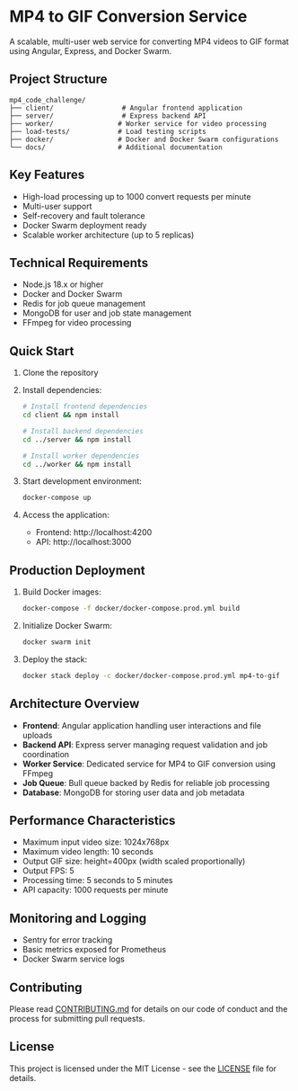 # MP4 to GIF Conversion Service

A scalable, multi-user web service for converting MP4 videos to GIF format using Angular, Express, and Docker Swarm.

## Project Structure

```
mp4_code_challenge/
├── client/                 # Angular frontend application
├── server/                 # Express backend API
├── worker/                # Worker service for video processing
├── load-tests/            # Load testing scripts
├── docker/                # Docker and Docker Swarm configurations
└── docs/                  # Additional documentation
```

## Key Features

- High-load processing up to 1000 convert requests per minute
- Multi-user support
- Self-recovery and fault tolerance
- Docker Swarm deployment ready
- Scalable worker architecture (up to 5 replicas)

## Technical Requirements

- Node.js 18.x or higher
- Docker and Docker Swarm
- Redis for job queue management
- MongoDB for user and job state management
- FFmpeg for video processing

## Quick Start

1. Clone the repository
2. Install dependencies:
   ```bash
   # Install frontend dependencies
   cd client && npm install
   
   # Install backend dependencies
   cd ../server && npm install
   
   # Install worker dependencies
   cd ../worker && npm install
   ```

3. Start development environment:
   ```bash
   docker-compose up
   ```

4. Access the application:
   - Frontend: http://localhost:4200
   - API: http://localhost:3000

## Production Deployment

1. Build Docker images:
   ```bash
   docker-compose -f docker/docker-compose.prod.yml build
   ```

2. Initialize Docker Swarm:
   ```bash
   docker swarm init
   ```

3. Deploy the stack:
   ```bash
   docker stack deploy -c docker/docker-compose.prod.yml mp4-to-gif
   ```

## Architecture Overview

- **Frontend**: Angular application handling user interactions and file uploads
- **Backend API**: Express server managing request validation and job coordination
- **Worker Service**: Dedicated service for MP4 to GIF conversion using FFmpeg
- **Job Queue**: Bull queue backed by Redis for reliable job processing
- **Database**: MongoDB for storing user data and job metadata

## Performance Characteristics

- Maximum input video size: 1024x768px
- Maximum video length: 10 seconds
- Output GIF size: height=400px (width scaled proportionally)
- Output FPS: 5
- Processing time: 5 seconds to 5 minutes
- API capacity: 1000 requests per minute

## Monitoring and Logging

- Sentry for error tracking
- Basic metrics exposed for Prometheus
- Docker Swarm service logs

## Contributing

Please read [CONTRIBUTING.md](./docs/CONTRIBUTING.md) for details on our code of conduct and the process for submitting pull requests.

## License

This project is licensed under the MIT License - see the [LICENSE](LICENSE) file for details.